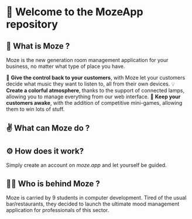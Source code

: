 # :wave: Welcome to the MozeApp repository

## :thinking: What is Moze ?

Moze is the new generation room management application for your business, no matter what type of place you have.

:tada: **Give the control back to your customers**, with Moze let your customers decide what music they want to listen to, all from their own devices.
:bulb: **Create a colorful atmosphere**, thanks to the support of connected lamps, allowing you to manage everything from our web interface.
:crescent_moon: **Keep your customers awake**, with the addition of competitive mini-games, allowing them to win lots of stuff.

## :v: What can Moze do ?

## :gear: How does it work?

Simply create an account on _moze.app_ and let yourself be guided.

## :man_technologist: Who is behind Moze ?

Moze is carried by 9 students in computer development.
Tired of the usual bar/restaurants, they decided to launch the ultimate mood management application for professionals of this sector.

<!-- Description de la Team -->

<!--

**Here are some ideas to get you started:**

🙋‍♀️ A short introduction - what is your organization all about?
🌈 Contribution guidelines - how can the community get involved?
👩‍💻 Useful resources - where can the community find your docs? Is there anything else the community should know?
🍿 Fun facts - what does your team eat for breakfast?
🧙 Remember, you can do mighty things with the power of [Markdown](https://docs.github.com/github/writing-on-github/getting-started-with-writing-and-formatting-on-github/basic-writing-and-formatting-syntax)
-->
